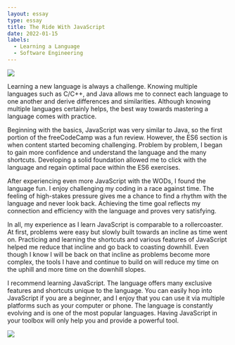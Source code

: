 ```yaml
---
layout: essay
type: essay
title: The Ride With JavaScript 
date: 2022-01-15
labels:
  - Learning a Language
  - Software Engineering
---
```

<img class="ui image" src="{{ site.baseurl }}/images/jstaxi.png">

Learning a new language is always a challenge. Knowing multiple languages such as C/C++, and Java allows me to connect each language to one another and derive differences and similarities. Although knowing multiple languages certainly helps, the best way towards mastering a language comes with practice.

Beginning with the basics, JavaScript was very similar to Java, so the first portion of the freeCodeCamp was a fun review. However, the ES6 section is when content started becoming challenging. Problem by problem, I began to gain more confidence and understand the language and the many shortcuts. Developing a solid foundation allowed me to click with the language and regain optimal pace within the ES6 exercises.

After experiencing even more JavaScript with the WODs, I found the language fun. I enjoy challenging my coding in a race against time. The feeling of high-stakes pressure gives me a chance to find a rhythm with the language and never look back. Achieving the time goal reflects my connection and efficiency with the language and proves very satisfying.

In all, my experience as I learn JavaScript is comparable to a rollercoaster. At first, problems were easy but slowly built towards an incline as time went on. Practicing and learning the shortcuts and various features of JavaScript helped me reduce that incline and go back to coasting downhill. Even though I know I will be back on that incline as problems become more complex, the tools I have and continue to build on will reduce my time on the uphill and more time on the downhill slopes.

I recommend learning JavaScript. The language offers many exclusive features and shortcuts unique to the language. You can easily hop into JavaScript if you are a beginner, and I enjoy that you can use it via multiple platforms such as your computer or phone. The language is constantly evolving and is one of the most popular languages. Having JavaScript in your toolbox will only help you and provide a powerful tool. 

<img class="ui image" src="{{ site.baseurl }}/images/rollercoaster.jpg">

